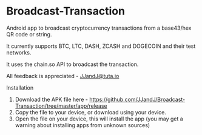 # Broadcast-Transaction
Android app to broadcast cryptocurrency transactions from a base43/hex QR code or string.

It currently supports BTC, LTC, DASH, ZCASH and DOGECOIN and their test networks.

It uses the chain.so API to broadcast the transaction.

All feedback is appreciated - JJandJ@tuta.io

Installation
1) Download the APK file here - https://github.com/JJandJ/Broadcast-Transaction/tree/master/app/release
2) Copy the file to your device, or download using your device.
3) Open the file on your device, this will install the app (you may get a warning about installing apps from unknown sources)

